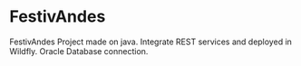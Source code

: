 # FestivAndes
FestivAndes
Project made on java. Integrate REST services and deployed in Wildfly. Oracle Database connection.
